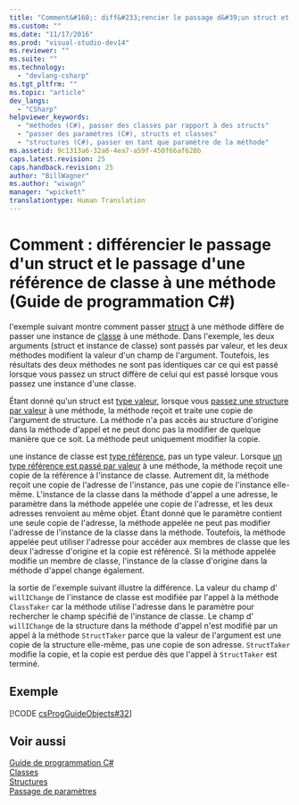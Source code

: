 ```yaml
---
title: "Comment&#160;: diff&#233;rencier le passage d&#39;un struct et le passage d&#39;une r&#233;f&#233;rence de classe &#224; une m&#233;thode (Guide de programmation C#) | Microsoft Docs"
ms.custom: ""
ms.date: "11/17/2016"
ms.prod: "visual-studio-dev14"
ms.reviewer: ""
ms.suite: ""
ms.technology: 
  - "devlang-csharp"
ms.tgt_pltfrm: ""
ms.topic: "article"
dev_langs: 
  - "CSharp"
helpviewer_keywords: 
  - "méthodes (C#), passer des classes par rapport à des structs"
  - "passer des paramètres (C#), structs et classes"
  - "structures (C#), passer en tant que paramètre de la méthode"
ms.assetid: 9c1313a6-32a8-4ea7-a59f-450f66af628b
caps.latest.revision: 25
caps.handback.revision: 25
author: "BillWagner"
ms.author: "wiwagn"
manager: "wpickett"
translationtype: Human Translation
---
```

# Comment&#160;: diff&#233;rencier le passage d&#39;un struct et le passage d&#39;une r&#233;f&#233;rence de classe &#224; une m&#233;thode (Guide de programmation C#)
l'exemple suivant montre comment passer [struct](../../../csharp/language-reference/keywords/struct.md) à une méthode diffère de passer une instance de [classe](../../../csharp/language-reference/keywords/class.md) à une méthode.  Dans l'exemple, les deux arguments \(struct et instance de classe\) sont passés par valeur, et les deux méthodes modifient la valeur d'un champ de l'argument.  Toutefois, les résultats des deux méthodes ne sont pas identiques car ce qui est passé lorsque vous passez un struct diffère de celui qui est passé lorsque vous passez une instance d'une classe.  
  
 Étant donné qu'un struct est [type valeur](../../../csharp/language-reference/keywords/value-types.md), lorsque vous [passez une structure par valeur](../../../csharp/programming-guide/classes-and-structs/passing-value-type-parameters.md) à une méthode, la méthode reçoit et traite une copie de l'argument de structure.  La méthode n'a pas accès au structure d'origine dans la méthode d'appel et ne peut donc pas la modifier de quelque manière que ce soit.  La méthode peut uniquement modifier la copie.  
  
 une instance de classe est [type référence](../../../csharp/language-reference/keywords/reference-types.md), pas un type valeur.  Lorsque [un type référence est passé par valeur](../../../csharp/programming-guide/classes-and-structs/passing-reference-type-parameters.md) à une méthode, la méthode reçoit une copie de la référence à l'instance de classe.  Autrement dit, la méthode reçoit une copie de l'adresse de l'instance, pas une copie de l'instance elle\-même.  L'instance de la classe dans la méthode d'appel a une adresse, le paramètre dans la méthode appelée une copie de l'adresse, et les deux adresses renvoient au même objet.  Étant donné que le paramètre contient une seule copie de l'adresse, la méthode appelée ne peut pas modifier l'adresse de l'instance de la classe dans la méthode.  Toutefois, la méthode appelée peut utiliser l'adresse pour accéder aux membres de classe que les deux l'adresse d'origine et la copie est référencé.  Si la méthode appelée modifie un membre de classe, l'instance de la classe d'origine dans la méthode d'appel change également.  
  
 la sortie de l'exemple suivant illustre la différence.  La valeur du champ d' `willIChange` de l'instance de classe est modifiée par l'appel à la méthode `ClassTaker` car la méthode utilise l'adresse dans le paramètre pour rechercher le champ spécifié de l'instance de classe.  Le champ d' `willIChange` de la structure dans la méthode d'appel n'est modifié par un appel à la méthode `StructTaker` parce que la valeur de l'argument est une copie de la structure elle\-même, pas une copie de son adresse.  `StructTaker` modifie la copie, et la copie est perdue dès que l'appel à `StructTaker` est terminé.  
  
## Exemple  
 [!CODE [csProgGuideObjects#32](../CodeSnippet/VS_Snippets_VBCSharp/csProgGuideObjects#32)]  
  
## Voir aussi  
 [Guide de programmation C\#](../../../csharp/programming-guide/index.md)   
 [Classes](../../../csharp/programming-guide/classes-and-structs/classes.md)   
 [Structures](../../../csharp/programming-guide/classes-and-structs/structs.md)   
 [Passage de paramètres](../../../csharp/programming-guide/classes-and-structs/passing-parameters.md)